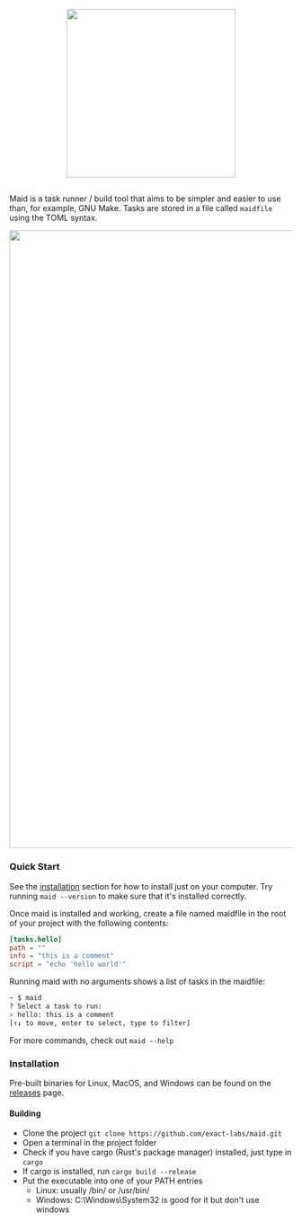 <p align="center"><img style="width: 300px;" src="https://cdn.justjs.dev/assets/svg/maid_title.svg" /></p>

##

Maid is a task runner / build tool that aims to be simpler and easier to use than, for example, GNU Make.
Tasks are stored in a file called `maidfile` using the TOML syntax.

<img style="width: 1100px;" src="https://cdn.justjs.dev/assets/maid_screenshot.png">

### Quick Start

See the [installation](#installation) section for how to install just on your computer. Try running `maid --version` to make sure that it's installed correctly.

Once maid is installed and working, create a file named maidfile in the root of your project with the following contents:

```toml
[tasks.hello]
path = ""
info = "this is a comment"
script = "echo 'hello world'"
```

Running maid with no arguments shows a list of tasks in the maidfile:

```bash
~ $ maid
? Select a task to run:
> hello: this is a comment
[↑↓ to move, enter to select, type to filter]
```

For more commands, check out `maid --help`

### Installation

Pre-built binaries for Linux, MacOS, and Windows can be found on the [releases](https://github.com/exact-labs/maid/releases) page.

#### Building

- Clone the project `git clone https://github.com/exact-labs/maid.git`
- Open a terminal in the project folder
- Check if you have cargo (Rust's package manager) installed, just type in `cargo`
- If cargo is installed, run `cargo build --release`
- Put the executable into one of your PATH entries
  - Linux: usually /bin/ or /usr/bin/
  - Windows: C:\Windows\System32 is good for it but don't use windows
